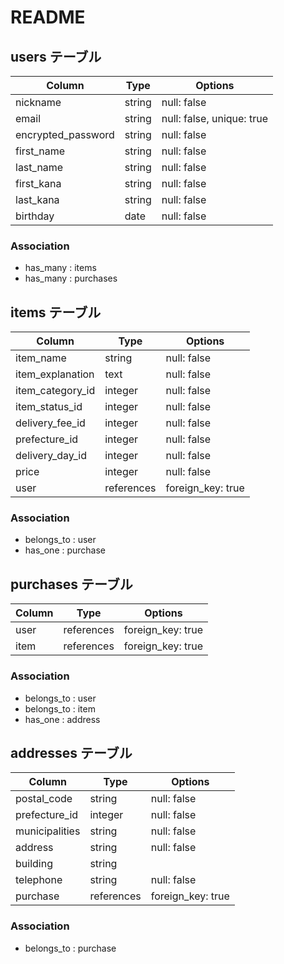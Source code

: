 # README

## users テーブル

| Column             | Type   | Options                   |
| ------------------ | ------ | ------------------------- | 
| nickname           | string | null: false               |
| email              | string | null: false, unique: true |
| encrypted_password | string | null: false               |
| first_name         | string | null: false               |
| last_name          | string | null: false               |
| first_kana         | string | null: false               |
| last_kana          | string | null: false               |
| birthday           | date   | null: false               |

### Association

- has_many : items
- has_many : purchases


## items テーブル

| Column           | Type       | Options           |
| ---------------- | ---------- | ----------------- |
| item_name        | string     | null: false       |
| item_explanation | text       | null: false       |
| item_category_id | integer    | null: false       |
| item_status_id   | integer    | null: false       |
| delivery_fee_id  | integer    | null: false       |
| prefecture_id    | integer    | null: false       |
| delivery_day_id  | integer    | null: false       |
| price            | integer    | null: false       |
| user             | references | foreign_key: true |

### Association

- belongs_to : user
- has_one    : purchase


## purchases テーブル

| Column     | Type       | Options           |
| ---------- | ---------- | ----------------- |
| user       | references | foreign_key: true |
| item       | references | foreign_key: true |

### Association

- belongs_to : user
- belongs_to : item
- has_one    : address


## addresses テーブル

| Column         | Type       | Options           |
| -------------- | ---------- | ----------------- |
| postal_code    | string     | null: false       |
| prefecture_id  | integer    | null: false       |
| municipalities | string     | null: false       |
| address        | string     | null: false       |
| building       | string     |                   |
| telephone      | string     | null: false       |
| purchase       | references | foreign_key: true |

### Association

- belongs_to : purchase